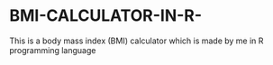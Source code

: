 # BMI-CALCULATOR-IN-R-
This is a body mass index (BMI) calculator which is made by me in R programming language
